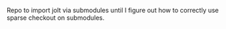 Repo to import jolt via submodules until I figure out how to correctly use sparse checkout on submodules.
